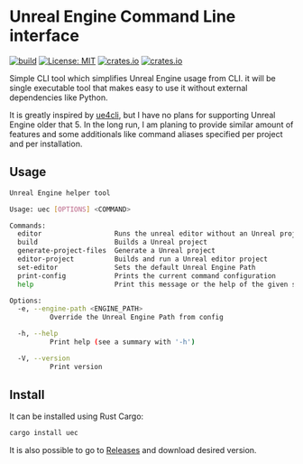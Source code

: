 # Unreal Engine Command Line interface

[![build](https://github.com/Leinnan/uec/actions/workflows/rust.yml/badge.svg)](https://github.com/Leinnan/uec/actions/workflows/rust.yml)
[![License: MIT](https://img.shields.io/badge/License-MIT-yellow.svg)](https://opensource.org/licenses/MIT)
[![crates.io](https://img.shields.io/crates/v/uec.svg)](https://crates.io/crates/uec)
[![crates.io](https://img.shields.io/crates/d/uec.svg)](https://crates.io/crates/uec)

Simple CLI tool which simplifies Unreal Engine usage from CLI. it will be single executable tool that makes easy to use it without external dependencies like Python.

It is greatly inspired by [ue4cli](https://github.com/adamrehn/ue4cli), but I have no plans for supporting Unreal Engine older that 5. In the long run, I am planing to provide similar amount of features and some additionals like command aliases specified per project and per installation.

## Usage

```sh
Unreal Engine helper tool

Usage: uec [OPTIONS] <COMMAND>

Commands:
  editor                  Runs the unreal editor without an Unreal project
  build                   Builds a Unreal project
  generate-project-files  Generate a Unreal project
  editor-project          Builds and run a Unreal editor project
  set-editor              Sets the default Unreal Engine Path
  print-config            Prints the current command configuration
  help                    Print this message or the help of the given subcommand(s)

Options:
  -e, --engine-path <ENGINE_PATH>
          Override the Unreal Engine Path from config

  -h, --help
          Print help (see a summary with '-h')

  -V, --version
          Print version
```

## Install

It can be installed using Rust Cargo:

```sh
cargo install uec
```

It is also possible to go to [Releases](https://github.com/Leinnan/uec/releases) and download desired version.

